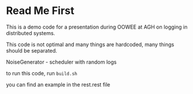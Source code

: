 # Read Me First
This is a demo code for a presentation during OOWEE at AGH on logging in distributed systems.

This code is not optimal and many things are hardcoded, many things should be separated.

NoiseGenerator - scheduler with random logs

to run this code, run
`build.sh`

you can find an example in the rest.rest file